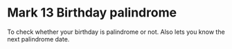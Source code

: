 # Mark 13 Birthday palindrome
 To check whether your birthday is palindrome or not. Also lets you know the next palindrome date.
